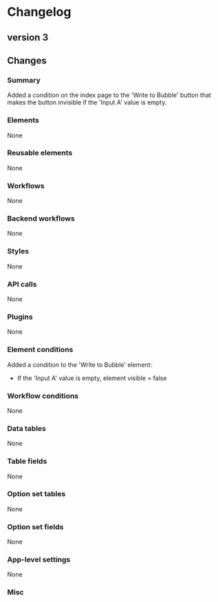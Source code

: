 # Changelog

## version 3

## Changes

### Summary

Added a condition on the index page to the 'Write to Bubble' button that makes the button invisible if the 'Input A' value is empty.

### Elements

None

### Reusable elements

None

### Workflows

None

### Backend workflows

None

### Styles

None

### API calls

None

### Plugins

None

### Element conditions

Added a condition to the 'Write to Bubble' element:
- If the 'Input A' value is empty, element visible = false

### Workflow conditions

None

### Data tables

None

### Table fields

None

### Option set tables

None

### Option set fields

None

### App-level settings

None

### Misc